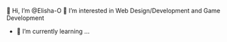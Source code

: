 👋 Hi, I’m @Elisha-O 
👀 I’m interested in Web Design/Development and Game Development
- 🌱 I’m currently learning ...

<!---
Elisha-O/Elisha-O is a ✨ special ✨ repository because its `README.md` (this file) appears on your GitHub profile.
You can click the Preview link to take a look at your changes.
--->
